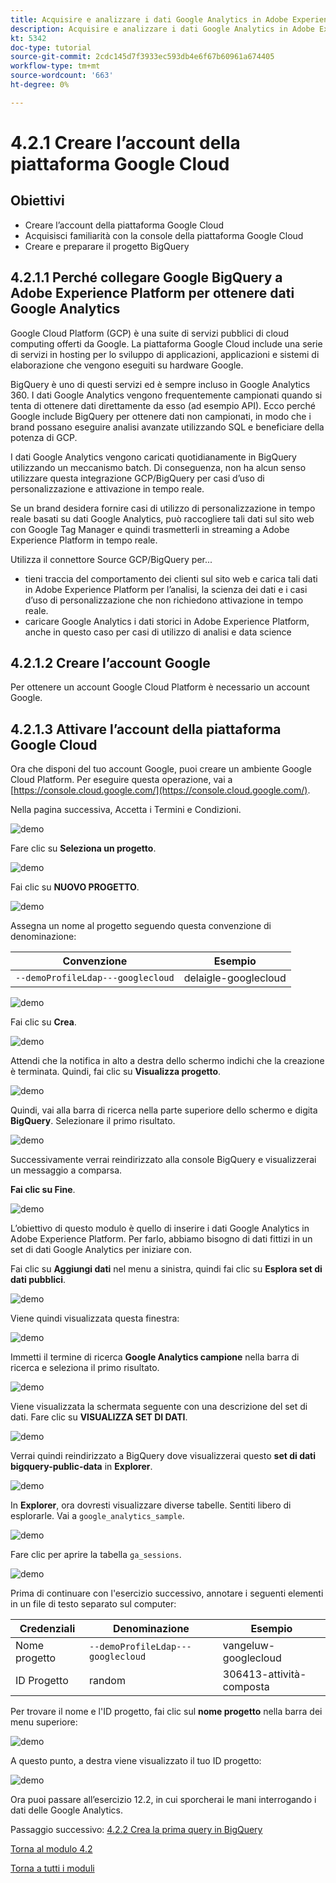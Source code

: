 ```yaml
---
title: Acquisire e analizzare i dati Google Analytics in Adobe Experience Platform con il connettore Source BigQuery - Creare l’account della piattaforma Google Cloud
description: Acquisire e analizzare i dati Google Analytics in Adobe Experience Platform con il connettore Source BigQuery - Creare l’account della piattaforma Google Cloud
kt: 5342
doc-type: tutorial
source-git-commit: 2cdc145d7f3933ec593db4e6f67b60961a674405
workflow-type: tm+mt
source-wordcount: '663'
ht-degree: 0%

---
```


# 4.2.1 Creare l’account della piattaforma Google Cloud

## Obiettivi

- Creare l’account della piattaforma Google Cloud
- Acquisisci familiarità con la console della piattaforma Google Cloud
- Creare e preparare il progetto BigQuery

## 4.2.1.1 Perché collegare Google BigQuery a Adobe Experience Platform per ottenere dati Google Analytics

Google Cloud Platform (GCP) è una suite di servizi pubblici di cloud computing offerti da Google. La piattaforma Google Cloud include una serie di servizi in hosting per lo sviluppo di applicazioni, applicazioni e sistemi di elaborazione che vengono eseguiti su hardware Google.

BigQuery è uno di questi servizi ed è sempre incluso in Google Analytics 360. I dati Google Analytics vengono frequentemente campionati quando si tenta di ottenere dati direttamente da esso (ad esempio API). Ecco perché Google include BigQuery per ottenere dati non campionati, in modo che i brand possano eseguire analisi avanzate utilizzando SQL e beneficiare della potenza di GCP.

I dati Google Analytics vengono caricati quotidianamente in BigQuery utilizzando un meccanismo batch. Di conseguenza, non ha alcun senso utilizzare questa integrazione GCP/BigQuery per casi d’uso di personalizzazione e attivazione in tempo reale.

Se un brand desidera fornire casi di utilizzo di personalizzazione in tempo reale basati su dati Google Analytics, può raccogliere tali dati sul sito web con Google Tag Manager e quindi trasmetterli in streaming a Adobe Experience Platform in tempo reale.

Utilizza il connettore Source GCP/BigQuery per...

- tieni traccia del comportamento dei clienti sul sito web e carica tali dati in Adobe Experience Platform per l’analisi, la scienza dei dati e i casi d’uso di personalizzazione che non richiedono attivazione in tempo reale.
- caricare Google Analytics i dati storici in Adobe Experience Platform, anche in questo caso per casi di utilizzo di analisi e data science

## 4.2.1.2 Creare l’account Google

Per ottenere un account Google Cloud Platform è necessario un account Google.

## 4.2.1.3 Attivare l’account della piattaforma Google Cloud

Ora che disponi del tuo account Google, puoi creare un ambiente Google Cloud Platform. Per eseguire questa operazione, vai a [https://console.cloud.google.com/](https://console.cloud.google.com/).

Nella pagina successiva, Accetta i Termini e Condizioni.

![demo](./images/ex1/1.png)

Fare clic su **Seleziona un progetto**.

![demo](./images/ex1/2.png)

Fai clic su **NUOVO PROGETTO**.

![demo](./images/ex1/createproject.png)

Assegna un nome al progetto seguendo questa convenzione di denominazione:

| Convenzione | Esempio |
| ----------------- |-------------| 
| `--demoProfileLdap---googlecloud` | delaigle-googlecloud |

![demo](./images/ex1/3.png)

Fai clic su **Crea**.

![demo](./images/ex1/3-1.png)

Attendi che la notifica in alto a destra dello schermo indichi che la creazione è terminata. Quindi, fai clic su **Visualizza progetto**.

![demo](./images/ex1/4.png)

Quindi, vai alla barra di ricerca nella parte superiore dello schermo e digita **BigQuery**. Selezionare il primo risultato.

![demo](./images/ex1/7.png)

Successivamente verrai reindirizzato alla console BigQuery e visualizzerai un messaggio a comparsa.

**Fai clic su Fine**.

![demo](./images/ex1/5.png)

L’obiettivo di questo modulo è quello di inserire i dati Google Analytics in Adobe Experience Platform. Per farlo, abbiamo bisogno di dati fittizi in un set di dati Google Analytics per iniziare con.

Fai clic su **Aggiungi dati** nel menu a sinistra, quindi fai clic su **Esplora set di dati pubblici**.

![demo](./images/ex1/18.png)

Viene quindi visualizzata questa finestra:

![demo](./images/ex1/19.png)

Immetti il termine di ricerca **Google Analytics campione** nella barra di ricerca e seleziona il primo risultato.

![demo](./images/ex1/20.png)

Viene visualizzata la schermata seguente con una descrizione del set di dati. Fare clic su **VISUALIZZA SET DI DATI**.

![demo](./images/ex1/21.png)

Verrai quindi reindirizzato a BigQuery dove visualizzerai questo **set di dati bigquery-public-data** in **Explorer**.

![demo](./images/ex1/22a.png)

In **Explorer**, ora dovresti visualizzare diverse tabelle. Sentiti libero di esplorarle. Vai a `google_analytics_sample`.

![demo](./images/ex1/22.png)

Fare clic per aprire la tabella `ga_sessions`.

![demo](./images/ex1/23.png)

Prima di continuare con l&#39;esercizio successivo, annotare i seguenti elementi in un file di testo separato sul computer:

| Credenziali | Denominazione | Esempio |
| ----------------- |-------------| -------------|
| Nome progetto | `--demoProfileLdap---googlecloud` | vangeluw-googlecloud |
| ID Progetto | random | 306413-attività-composta |

Per trovare il nome e l&#39;ID progetto, fai clic sul **nome progetto** nella barra dei menu superiore:

![demo](./images/ex1/projectMenu.png)

A questo punto, a destra viene visualizzato il tuo ID progetto:

![demo](./images/ex1/projetcselection.png)

Ora puoi passare all’esercizio 12.2, in cui sporcherai le mani interrogando i dati delle Google Analytics.

Passaggio successivo: [4.2.2 Crea la prima query in BigQuery](./ex2.md)

[Torna al modulo 4.2](./customer-journey-analytics-bigquery-gcp.md)

[Torna a tutti i moduli](./../../../overview.md)
